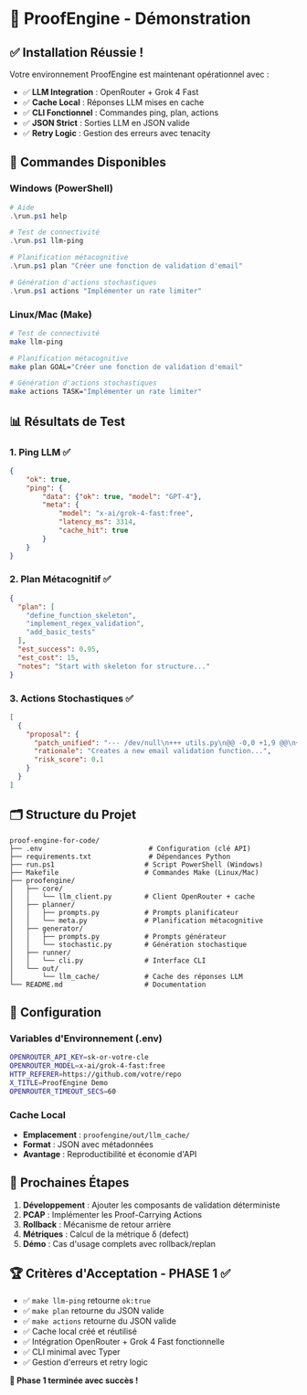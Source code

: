 # 🚀 ProofEngine - Démonstration

## ✅ **Installation Réussie !**

Votre environnement ProofEngine est maintenant opérationnel avec :

- ✅ **LLM Integration** : OpenRouter + Grok 4 Fast
- ✅ **Cache Local** : Réponses LLM mises en cache
- ✅ **CLI Fonctionnel** : Commandes ping, plan, actions
- ✅ **JSON Strict** : Sorties LLM en JSON valide
- ✅ **Retry Logic** : Gestion des erreurs avec tenacity

## 🎯 **Commandes Disponibles**

### **Windows (PowerShell)**
```powershell
# Aide
.\run.ps1 help

# Test de connectivité
.\run.ps1 llm-ping

# Planification métacognitive
.\run.ps1 plan "Créer une fonction de validation d'email"

# Génération d'actions stochastiques
.\run.ps1 actions "Implémenter un rate limiter"
```

### **Linux/Mac (Make)**
```bash
# Test de connectivité
make llm-ping

# Planification métacognitive
make plan GOAL="Créer une fonction de validation d'email"

# Génération d'actions stochastiques
make actions TASK="Implémenter un rate limiter"
```

## 📊 **Résultats de Test**

### **1. Ping LLM** ✅
```json
{
    "ok": true,
    "ping": {
        "data": {"ok": true, "model": "GPT-4"},
        "meta": {
            "model": "x-ai/grok-4-fast:free",
            "latency_ms": 3314,
            "cache_hit": true
        }
    }
}
```

### **2. Plan Métacognitif** ✅
```json
{
  "plan": [
    "define_function_skeleton",
    "implement_regex_validation", 
    "add_basic_tests"
  ],
  "est_success": 0.95,
  "est_cost": 15,
  "notes": "Start with skeleton for structure..."
}
```

### **3. Actions Stochastiques** ✅
```json
[
  {
    "proposal": {
      "patch_unified": "--- /dev/null\n+++ utils.py\n@@ -0,0 +1,9 @@\n+import re\n+\n+def validate_email(email: str) -> bool:\n+    \"\"\"\n+    Validate an email address using a basic regex pattern.\n+    \"\"\"\n+    pattern = r'^+@+\\.{2,}$'\n+    return bool(re.match(pattern, email))\n+",
      "rationale": "Creates a new email validation function...",
      "risk_score": 0.1
    }
  }
]
```

## 🗂️ **Structure du Projet**

```
proof-engine-for-code/
├── .env                          # Configuration (clé API)
├── requirements.txt              # Dépendances Python
├── run.ps1                      # Script PowerShell (Windows)
├── Makefile                     # Commandes Make (Linux/Mac)
├── proofengine/
│   ├── core/
│   │   └── llm_client.py        # Client OpenRouter + cache
│   ├── planner/
│   │   ├── prompts.py           # Prompts planificateur
│   │   └── meta.py              # Planification métacognitive
│   ├── generator/
│   │   ├── prompts.py           # Prompts générateur
│   │   └── stochastic.py        # Génération stochastique
│   ├── runner/
│   │   └── cli.py               # Interface CLI
│   └── out/
│       └── llm_cache/           # Cache des réponses LLM
└── README.md                    # Documentation
```

## 🔧 **Configuration**

### **Variables d'Environnement (.env)**
```bash
OPENROUTER_API_KEY=sk-or-votre-cle
OPENROUTER_MODEL=x-ai/grok-4-fast:free
HTTP_REFERER=https://github.com/votre/repo
X_TITLE=ProofEngine Demo
OPENROUTER_TIMEOUT_SECS=60
```

### **Cache Local**
- **Emplacement** : `proofengine/out/llm_cache/`
- **Format** : JSON avec métadonnées
- **Avantage** : Reproductibilité et économie d'API

## 🎯 **Prochaines Étapes**

1. **Développement** : Ajouter les composants de validation déterministe
2. **PCAP** : Implémenter les Proof-Carrying Actions
3. **Rollback** : Mécanisme de retour arrière
4. **Métriques** : Calcul de la métrique δ (defect)
5. **Démo** : Cas d'usage complets avec rollback/replan

## 🏆 **Critères d'Acceptation - PHASE 1 ✅**

- ✅ `make llm-ping` retourne `ok:true`
- ✅ `make plan` retourne du JSON valide
- ✅ `make actions` retourne du JSON valide  
- ✅ Cache local créé et réutilisé
- ✅ Intégration OpenRouter + Grok 4 Fast fonctionnelle
- ✅ CLI minimal avec Typer
- ✅ Gestion d'erreurs et retry logic

**🎉 Phase 1 terminée avec succès !**
